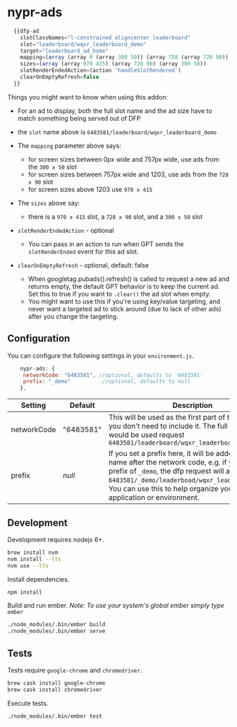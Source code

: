 # nypr-ads

```javascript
  {{dfp-ad
    slotClassNames="l-constrained aligncenter leaderboard"
    slot="leaderboard/wqxr_leaderboard_demo"
    target="leaderboard_ad_home"
    mapping=(array (array 0 (array 300 50)) (array 758 (array 728 90)) (array 1203 (array 970 415)))
    sizes=(array (array 970 415) (array 728 90) (array 300 50))
    slotRenderEndedAction=(action 'handleSlotRendered')
    clearOnEmptyRefresh=false
  }}
```

Things you might want to know when using this addon:

* For an ad to display, both the full slot name and the ad size have to match something being served out of DFP

* the `slot` name above is `6483581/leaderboard/wqxr_leaderboard_demo`

* The `mapping` parameter above says:
  * for screen sizes between 0px wide and 757px wide, use ads from the `300 x 50` slot
  * for screen sizes between 757px wide and 1203, use ads from the `728 x 90` slot
  * for screen sizes above 1203 use `970 x 415`

* The `sizes` above say:
  * there is a `970 x 415` slot, a `728 x 90` slot, and a `300 x 50` slot

* `slotRenderEndedAction` - optional
  * You can pass in an action to run when GPT sends the `slotRenderEnded` event for this ad slot.

* `clearOnEmptyRefresh` - optional, default: false
  * When googletag.pubads().refresh() is called to request a new ad and returns empty, the default GPT behavior is to keep the current ad. Set this to true if you want to `.clear()` the ad slot when empty. 
  * You might want to use this if you're using key/value targeting, and never want a targeted ad to stick around (due to lack of other ads) after you change the targeting.

## Configuration

You can configure the following settings in your `environment.js`.
```js
    nypr-ads: {
     networkCode: "6483581", //optional, defaults to '6483581'
     prefix: "_demo"          //optional, defaults to null
    },
```

| Setting     | Default   | Description |
|-------------|-----------|-------------|
| networkCode | "6483581" | This will be used as the first part of the slot name, you don't need to include it.  The full slot that would be used request `6483581/leaderboard/wqxr_leaderboard_demo`  |
| prefix      | _null_    | If you set a prefix here, it will be added to the slot name after the network code, e.g. if you set a prefix of `_demo`, the dfp request will ask for `6483581/_demo/leaderboad/wqxr_leaderboard_demo`. You can use this to help organize your ad units by application or environment. |


## Development

Development requires nodejs 6+.
```sh
brew install nvm
nvm install --lts
nvm use --lts
```

Install dependencies.
```sh
npm install
```

Build and run ember.
_Note: To use your system's global ember simply type `ember`_
```sh
./node_modules/.bin/ember build
./node_modules/.bin/ember serve
```

## Tests

Tests require `google-chrome` and `chromedriver`.
```sh
brew cask install google-chrome
brew cask install chromedriver
```

Execute tests.
```sh
./node_modules/.bin/ember test
```
